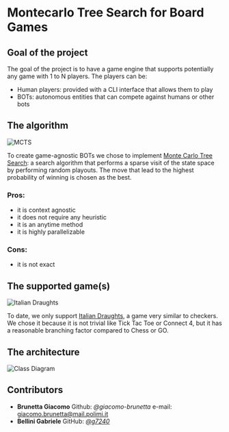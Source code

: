 # Montecarlo Tree Search for Board Games

## Goal of the project

The goal of the project is to have a game engine that supports potentially any game with 1 to N players.
The players can be:
- Human players: provided with a CLI interface that allows them to play
- BOTs: autonomous entities that can compete against humans or other bots

## The algorithm

![MCTS](https://i.stack.imgur.com/GR7qf.png)

To create game-agnostic BOTs we chose to implement [Monte Carlo Tree Search](https://en.wikipedia.org/wiki/Monte_Carlo_tree_search): a search algorithm that performs a sparse visit of the state space by performing random playouts. The move that lead to the highest probability of winning is chosen as the best.

### Pros: 
- it is context agnostic
- it does not require any heuristic
- it is an anytime method
- it is highly parallelizable

### Cons:
- it is not exact

## The supported game(s)
![Italian Draughts](https://img.freepik.com/premium-vector/checkers-chess-board-white-black-chips-placed-board-ancient-intellectual-board-game-illustration_255498-39.jpg)

To date, we only support [Italian Draughts](https://en.wikipedia.org/wiki/Italian_draughts), a game very similar to checkers.
We chose it because it is not trivial like Tick Tac Toe or Connect 4, but it has a reasonable branching factor compared to Chess or GO.

## The architecture
![Class Diagram](https://github.com/giacomo-brunetta/Montecarlo-Tree-Search-Checkers/assets/102242995/37302bca-89d2-44c7-976c-fba34e000145)



## Contributors
- __Brunetta Giacomo__ Github: _@giacomo-brunetta_ e-mail: giacomo.brunetta@mail.polimi.it
- __Bellini Gabriele__ GitHub: [_@g7240_](https://github.com/g7240)



